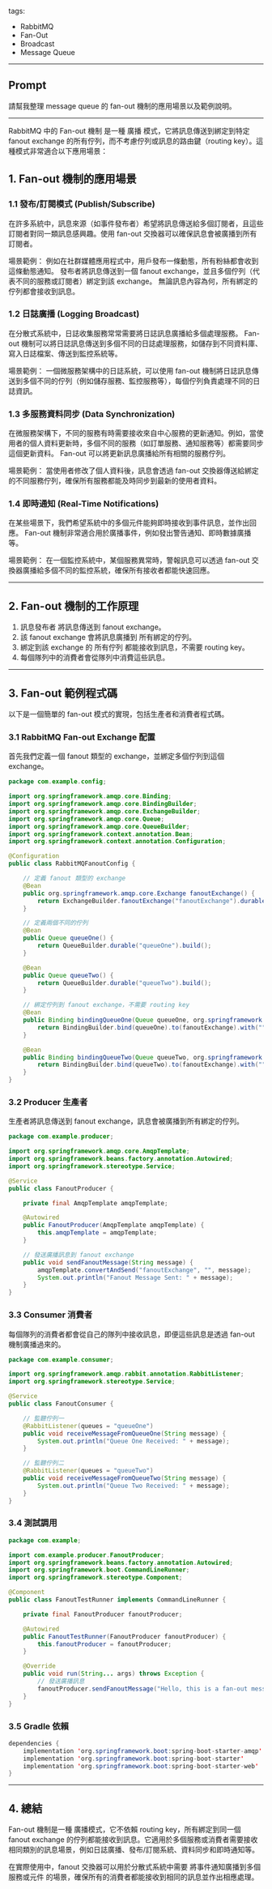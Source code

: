 tags:
- RabbitMQ
- Fan-Out
- Broadcast
- Message Queue
---

## Prompt

請幫我整理 message queue 的 fan-out 機制的應用場景以及範例說明。

---

RabbitMQ 中的 Fan-out 機制 是一種 廣播 模式，它將訊息傳送到綁定到特定 fanout exchange 的所有佇列，而不考慮佇列或訊息的路由鍵（routing key）。這種模式非常適合以下應用場景：

## 1. Fan-out 機制的應用場景

### 1.1 發布/訂閱模式 (Publish/Subscribe)

在許多系統中，訊息來源（如事件發布者）希望將訊息傳送給多個訂閱者，且這些訂閱者對同一類訊息感興趣。使用 fan-out 交換器可以確保訊息會被廣播到所有訂閱者。

場景範例： 例如在社群媒體應用程式中，用戶發布一條動態，所有粉絲都會收到這條動態通知。
發布者將訊息傳送到一個 fanout exchange，並且多個佇列（代表不同的服務或訂閱者）綁定到該 exchange。
無論訊息內容為何，所有綁定的佇列都會接收到訊息。

### 1.2 日誌廣播 (Logging Broadcast)

在分散式系統中，日誌收集服務常常需要將日誌訊息廣播給多個處理服務。 Fan-out 機制可以將日誌訊息傳送到多個不同的日誌處理服務，如儲存到不同資料庫、寫入日誌檔案、傳送到監控系統等。

場景範例： 一個微服務架構中的日誌系統，可以使用 fan-out 機制將日誌訊息傳送到多個不同的佇列（例如儲存服務、監控服務等），每個佇列負責處理不同的日誌資訊。

### 1.3 多服務資料同步 (Data Synchronization)

在微服務架構下，不同的服務有時需要接收來自中心服務的更新通知。例如，當使用者的個人資料更新時，多個不同的服務（如訂單服務、通知服務等）都需要同步這個更新資料。 Fan-out 可以將更新訊息廣播給所有相關的服務佇列。

場景範例： 當使用者修改了個人資料後，訊息會透過 fan-out 交換器傳送給綁定的不同服務佇列，確保所有服務都能及時同步到最新的使用者資料。

### 1.4 即時通知 (Real-Time Notifications)

在某些場景下，我們希望系統中的多個元件能夠即時接收到事件訊息，並作出回應。 Fan-out 機制非常適合用於廣播事件，例如發出警告通知、即時數據廣播等。

場景範例： 在一個監控系統中，某個服務異常時，警報訊息可以透過 fan-out 交換器廣播給多個不同的監控系統，確保所有接收者都能快速回應。


---


## 2. Fan-out 機制的工作原理

1. 訊息發布者 將訊息傳送到 fanout exchange。
1. 該 fanout exchange 會將訊息廣播到 所有綁定的佇列。
1. 綁定到該 exchange 的 所有佇列 都能接收到訊息，不需要 routing key。
1. 每個隊列中的消費者會從隊列中消費這些訊息。


---

## 3. Fan-out 範例程式碼

以下是一個簡單的 fan-out 模式的實現，包括生產者和消費者程式碼。

### 3.1 RabbitMQ Fan-out Exchange 配置

首先我們定義一個 fanout 類型的 exchange，並綁定多個佇列到這個 exchange。

```java
package com.example.config;

import org.springframework.amqp.core.Binding;
import org.springframework.amqp.core.BindingBuilder;
import org.springframework.amqp.core.ExchangeBuilder;
import org.springframework.amqp.core.Queue;
import org.springframework.amqp.core.QueueBuilder;
import org.springframework.context.annotation.Bean;
import org.springframework.context.annotation.Configuration;

@Configuration
public class RabbitMQFanoutConfig {

    // 定義 fanout 類型的 exchange
    @Bean
    public org.springframework.amqp.core.Exchange fanoutExchange() {
        return ExchangeBuilder.fanoutExchange("fanoutExchange").durable(true).build();
    }

    // 定義兩個不同的佇列
    @Bean
    public Queue queueOne() {
        return QueueBuilder.durable("queueOne").build();
    }

    @Bean
    public Queue queueTwo() {
        return QueueBuilder.durable("queueTwo").build();
    }

    // 綁定佇列到 fanout exchange，不需要 routing key
    @Bean
    public Binding bindingQueueOne(Queue queueOne, org.springframework.amqp.core.Exchange fanoutExchange) {
        return BindingBuilder.bind(queueOne).to(fanoutExchange).with("").noargs();
    }

    @Bean
    public Binding bindingQueueTwo(Queue queueTwo, org.springframework.amqp.core.Exchange fanoutExchange) {
        return BindingBuilder.bind(queueTwo).to(fanoutExchange).with("").noargs();
    }
}
```

### 3.2 Producer 生產者

生產者將訊息傳送到 fanout exchange，訊息會被廣播到所有綁定的佇列。

```java
package com.example.producer;

import org.springframework.amqp.core.AmqpTemplate;
import org.springframework.beans.factory.annotation.Autowired;
import org.springframework.stereotype.Service;

@Service
public class FanoutProducer {

    private final AmqpTemplate amqpTemplate;

    @Autowired
    public FanoutProducer(AmqpTemplate amqpTemplate) {
        this.amqpTemplate = amqpTemplate;
    }

    // 發送廣播訊息到 fanout exchange
    public void sendFanoutMessage(String message) {
        amqpTemplate.convertAndSend("fanoutExchange", "", message);
        System.out.println("Fanout Message Sent: " + message);
    }
}
```

### 3.3 Consumer 消費者

每個隊列的消費者都會從自己的隊列中接收訊息，即便這些訊息是透過 fan-out 機制廣播過來的。

```java
package com.example.consumer;

import org.springframework.amqp.rabbit.annotation.RabbitListener;
import org.springframework.stereotype.Service;

@Service
public class FanoutConsumer {

    // 監聽佇列一
    @RabbitListener(queues = "queueOne")
    public void receiveMessageFromQueueOne(String message) {
        System.out.println("Queue One Received: " + message);
    }

    // 監聽佇列二
    @RabbitListener(queues = "queueTwo")
    public void receiveMessageFromQueueTwo(String message) {
        System.out.println("Queue Two Received: " + message);
    }
}
```

### 3.4 測試調用

```java
package com.example;

import com.example.producer.FanoutProducer;
import org.springframework.beans.factory.annotation.Autowired;
import org.springframework.boot.CommandLineRunner;
import org.springframework.stereotype.Component;

@Component
public class FanoutTestRunner implements CommandLineRunner {

    private final FanoutProducer fanoutProducer;

    @Autowired
    public FanoutTestRunner(FanoutProducer fanoutProducer) {
        this.fanoutProducer = fanoutProducer;
    }

    @Override
    public void run(String... args) throws Exception {
        // 發送廣播訊息
        fanoutProducer.sendFanoutMessage("Hello, this is a fan-out message!");
    }
}
```

### 3.5 Gradle 依賴


```java
dependencies {
    implementation 'org.springframework.boot:spring-boot-starter-amqp'
    implementation 'org.springframework.boot:spring-boot-starter'
    implementation 'org.springframework.boot:spring-boot-starter-web'
}
```

---

## 4. 總結

Fan-out 機制是一種 廣播模式，它不依賴 routing key，所有綁定到同一個 fanout exchange 的佇列都能接收到訊息。它適用於多個服務或消費者需要接收相同類別的訊息場景，例如日誌廣播、發布/訂閱系統、資料同步和即時通知等。

在實際使用中，fanout 交換器可以用於分散式系統中需要 將事件通知廣播到多個服務或元件 的場景，確保所有的消費者都能接收到相同的訊息並作出相應處理。
